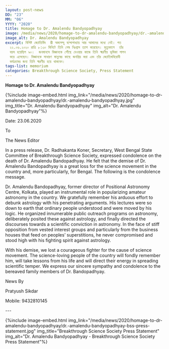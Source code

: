 ```yaml
---
layout: post-news
DD: "23"
MM: "06"
YYYY: "2020"
title: Homage to Dr. Amalendu Bandyopadhyay
image: /media/news/2020/homage-to-dr-amalendu-bandyopadhyay/dr.-amalendu-bandyopadhyay.jpg
image_alt: Dr. Amalendu Bandyopadhyay
excerpt: বিশিষ্ট জ্যোতির্বিদ  শ্রী অমলেন্দু বন্দোপাধ্যায় আর আমাদের মধ্যে নেই। গত
  ২২.০৬.২০২০ রাত্রি ৮:৩০ মিনিটে তিনি শেষ নিঃশ্বাস ত্যাগ করেছেন। মৃত্যুকালে  তাঁর
  বয়স হয়েছিল ৯০।  জনমানসে বিজ্ঞানকে পৌঁছে দেওয়ার কাজে তিনি স্মরণীয় ভূমিকা পালন
  করে এসেছেন। বিজ্ঞানকে সাধারণ মানুষের কাছে জনপ্রিয় করা এবং তাঁর জ্যোতিষবিরোধী
  কর্যক্রমের জন্য তিনি স্মরণীয় হয়ে থাকবেন।
tags-list: memorium
categories: Breakthrough Science Society, Press Statement
---
```

**Homage to Dr. Amalendu Bandyopadhyay**

{%include image-embed.html img_link="/media/news/2020/homage-to-dr-amalendu-bandyopadhyay/dr.-amalendu-bandyopadhyay.jpg" img_title="Dr. Amalendu Bandyopadhyay" img_alt="Dr. Amalendu Bandyopadhyay"%}

Date: 23.06.2020

To

The News Editor

In a press release, Dr. Radhakanta Koner, Secretary, West Bengal State Committee of Breakthrough Science Society, expressed condolence on the death of Dr. Amalendu Bandopadhyay. He felt that the demise of Dr. Amalendu Bandopadhyay is a great loss for the science movement in the country and, more particularly, for Bengal. The following is the condolence message.

Dr. Amalendu Bandopadhyay, former director of Positional Astronomy Centre, Kolkata, played an instrumental role in popularizing amateur astronomy in the country. We gratefully remember his arduous effort to debunk astrology with his penetrating arguments. His lectures were so down to earth that ordinary people understood and were moved by his logic. He organized innumerable public outreach programs on astronomy, deliberately posited these against astrology, and finally directed the discourses towards a scientific conviction in astronomy. In the face of stiff opposition from vested interest groups and particularly from the business houses that feed on peoples’ superstitions, he never compromised and stood high with his fighting spirit against astrology.

With his demise, we lost a courageous fighter for the cause of science movement. The science-loving people of the country will fondly remember him, will take lessons from his life and will direct their energy in spreading scientific temper. We express our sincere sympathy and condolence to the bereaved family members of Dr. Bandopadhyay.

News By

Pratyush Sikdar

Mobile: 9432810145

\---

{%include image-embed.html img_link="/media/news/2020/homage-to-dr-amalendu-bandyopadhyay/dr.-amalendu-bandyopadhyay-bss-press-statement.jpg" img_title="Breakthrough Science Society Press Statement" img_alt="Dr. Amalendu Bandyopadhyay - Breakthrough Science Society Press Statement"%}